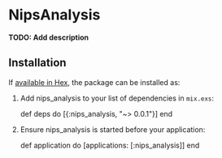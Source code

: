 # NipsAnalysis

**TODO: Add description**

## Installation

If [available in Hex](https://hex.pm/docs/publish), the package can be installed as:

  1. Add nips_analysis to your list of dependencies in `mix.exs`:

        def deps do
          [{:nips_analysis, "~> 0.0.1"}]
        end

  2. Ensure nips_analysis is started before your application:

        def application do
          [applications: [:nips_analysis]]
        end

